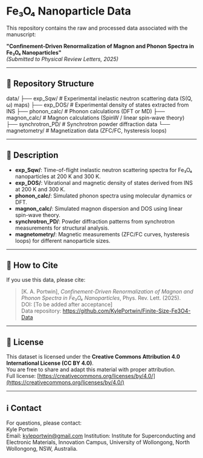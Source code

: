 # Fe₃O₄ Nanoparticle Data

This repository contains the raw and processed data associated with the manuscript:

**"Confinement-Driven Renormalization of Magnon and Phonon Spectra in Fe₃O₄ Nanoparticles"**  
*(Submitted to Physical Review Letters, 2025)*

---

## 📂 Repository Structure

data/
├── exp_Sqw/ # Experimental inelastic neutron scattering data (S(Q, ω) maps)
├── exp_DOS/ # Experimental density of states extracted from INS
├── phonon_calc/ # Phonon calculations (DFT or MD)
├── magnon_calc/ # Magnon calculations (SpinW / linear spin-wave theory)
├── synchrotron_PD/ # Synchrotron powder diffraction data
└── magnetometry/ # Magnetization data (ZFC/FC, hysteresis loops)

  ---

## 📑 Description

- **exp_Sqw/**: Time-of-flight inelastic neutron scattering spectra for Fe₃O₄ nanoparticles at 200 K and 300 K. 
- **exp_DOS/**: Vibrational and magnetic density of states derived from INS at 200 K and 300 K.
- **phonon_calc/**: Simulated phonon spectra using molecular dynamics or DFT.
- **magnon_calc/**: Simulated magnon dispersion and DOS using linear spin-wave theory.
- **synchrotron_PD/**: Powder diffraction patterns from synchrotron measurements for structural analysis.
- **magnetometry/**: Magnetic measurements (ZFC/FC curves, hysteresis loops) for different nanoparticle sizes.

---

## 📝 How to Cite

If you use this data, please cite:

> [K. A. Portwin], *Confinement-Driven Renormalization of Magnon and Phonon Spectra in Fe₃O₄ Nanoparticles*, Phys. Rev. Lett. (2025).  
> DOI: [To be added after acceptance]  
> Data repository: https://github.com/KylePortwin/Finite-Size-Fe3O4-Data

---

## 📜 License

This dataset is licensed under the **Creative Commons Attribution 4.0 International License (CC BY 4.0)**.  
You are free to share and adapt this material with proper attribution.  
Full license: [https://creativecommons.org/licenses/by/4.0/](https://creativecommons.org/licenses/by/4.0/)

---

## ℹ Contact

For questions, please contact:  
Kyle Portwin  
Email: kyleportwin@gmail.com
Institution: Institute for Superconducting and Electronic Materials, Innovation Campus, University of Wollongong, North Wollongong, NSW, Australia. 
